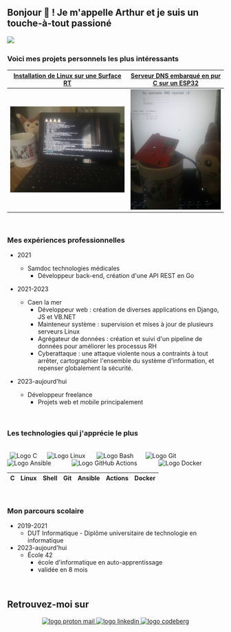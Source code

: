 ## Bonjour 👋 ! Je m'appelle Arthur et je suis un touche-à-tout passioné

<a href="https://www.linkedin.com/in/arthur-b-346985283">
  <img src="https://cdn.jsdelivr.net/gh/devicons/devicon/icons/linkedin/linkedin-original.svg" width="32"/>
</a>


<br/>

### Voici mes projets personnels les plus intéressants

 [Installation de Linux sur une Surface RT](https://github.com/boyreau/boyreau/blob/main/imgs/Linux_Surface_RT.jpg?raw=true) | [Serveur DNS embarqué en pur C sur un ESP32](https://github.com/boyreau/boyreau/blob/main/imgs/ESP32_DNS.jpg?raw=true)
:---------------------------------------------------------------------------------------------------------------------------:|:---------------------------------------------------------------------------------------------------------------------------:
<img alt="Surface RT running Linux" src="https://github.com/boyreau/boyreau/blob/main/imgs/Linux_Surface_RT.jpg?raw=true" /> |  <img alt="ESP32 and DNS admin panel" src="https://github.com/boyreau/boyreau/blob/main/imgs/ESP32_DNS.jpg?raw=true" />


<br/>

### Mes expériences professionnelles

 - 2021 
    - Samdoc technologies médicales
        - Développeur back-end, création d'une API REST en Go

 - 2021-2023
   - Caen la mer
     - Développeur web : création de diverses applications en Django, JS et VB.NET
     - Mainteneur système : supervision et mises à jour de plusieurs serveurs Linux
     - Agrégateur de données : création et suivi d'un pipeline de données pour améliorer les processus RH
     - Cyberattaque : une attaque violente nous a contraints à tout arrêter, cartographier l'ensemble du système d'information, et repenser globalement la sécurité.

 - 2023-aujourd'hui
    - Développeur freelance
      - Projets web et mobile principalement

<br/>

### Les technologies qui j'apprécie le plus

<br/>

<div style="display: inline;">
<img width="2" />
<img src="https://cdn.jsdelivr.net/gh/devicons/devicon/icons/c/c-original.svg" height="30" alt="Logo C"  />
<img width="16" />
<img src="https://cdn.jsdelivr.net/gh/devicons/devicon/icons/linux/linux-original.svg" height="30" alt="Logo Linux"  />
<img width="18" />
<img src="https://cdn.jsdelivr.net/gh/devicons/devicon/icons/bash/bash-original.svg" height="30" alt="Logo Bash"  />
<img width="20" />
<img src="https://cdn.jsdelivr.net/gh/devicons/devicon/icons/git/git-original.svg" height="30" alt="Logo Git"  />
<img width="24" />
<img src="https://cdn.jsdelivr.net/gh/devicons/devicon/icons/ansible/ansible-original.svg" height="30" alt="Logo Ansible"  />
<img width="40" />
<img src="https://cdn.jsdelivr.net/gh/devicons/devicon/icons/githubactions/githubactions-original.svg" height="30" alt="Logo GitHub Actions"  />
<img width="42" />
<img src="https://cdn.jsdelivr.net/gh/devicons/devicon/icons/docker/docker-original.svg" height="30" alt="Logo Docker"  />
</div>

| C | Linux | Shell | Git | Ansible | Actions | Docker |
|---|---|---|---|---|---|---|

<br/>

### Mon parcours scolaire

 - 2019-2021
   - DUT Informatique - Diplôme universitaire de technologie en informatique
 - 2023-aujourd'hui
   - École 42
     - école d'informatique en auto-apprentissage
     - validée en 8 mois

<br/>

<h2> Retrouvez-moi sur </h2>

<div align="center">
  <a href="mailto:bnzlvosnb@mozmail.com">
    <img src="https://img.shields.io/static/v1?message=ProtonMail&logo=protonmail&label=&color=6D4AFF&logoColor=white&labelColor=&style=for-the-badge" height="35" alt="logo proton mail"  />
  </a>
  <a href="https://www.linkedin.com/in/arthur-b-346985283">
    <img src="https://img.shields.io/static/v1?message=LinkedIn&logo=linkedin&label=&color=0077B5&logoColor=white&labelColor=&style=for-the-badge" height="35" alt="logo linkedin"  />
  </a>
  <a href="https://codeberg.org/zo">
    <img src="https://img.shields.io/static/v1?message=Codeberg&logo=codeberg&label=&color=4793CC&logoColor=white&labelColor=&style=for-the-badge" height="35" alt="logo codeberg"  />
  </a>
</div>
